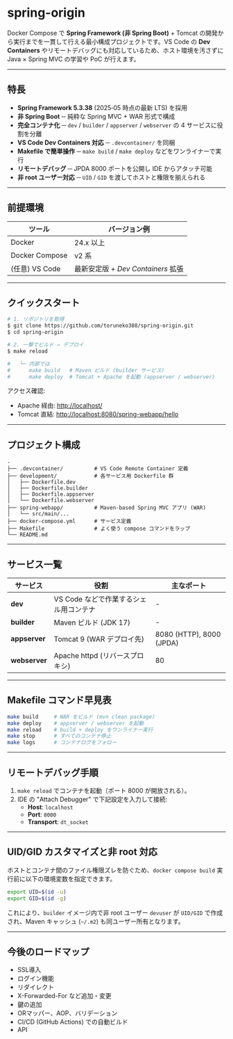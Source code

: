 # spring-origin

Docker Compose で **Spring Framework (非 Spring Boot)** + Tomcat の開発から実行までを一貫して行える最小構成プロジェクトです。VS Code の **Dev Containers** やリモートデバッグにも対応しているため、ホスト環境を汚さずに Java × Spring MVC の学習や PoC が行えます。

---

## 特長

- **Spring Framework 5.3.38** (2025‑05 時点の最新 LTS) を採用
- **非 Spring Boot** ─ 純粋な Spring MVC + WAR 形式で構成
- **完全コンテナ化** ─ `dev` / `builder` / `appserver` / `webserver` の 4 サービスに役割を分離
- **VS Code Dev Containers 対応** ─ `.devcontainer/` を同梱
- **Makefile で簡単操作** ─ `make build` / `make deploy` などをワンライナーで実行
- **リモートデバッグ** ─ JPDA 8000 ポートを公開し IDE からアタッチ可能
- **非 root ユーザー対応** ─ `UID` / `GID` を渡してホストと権限を揃えられる

---

## 前提環境

| ツール | バージョン例 |
| ------ | ------------ |
| Docker | 24.x 以上 |
| Docker Compose | v2 系 |
| (任意) VS Code | 最新安定版 + *Dev Containers* 拡張 |

---

## クイックスタート

```bash
# 1. リポジトリを取得
$ git clone https://github.com/toruneko388/spring-origin.git
$ cd spring-origin

# 2. 一撃でビルド → デプロイ
$ make reload

#   └─ 内部では
#      make build   # Maven ビルド (builder サービス)
#      make deploy  # Tomcat + Apache を起動 (appserver / webserver)
```

アクセス確認:

- Apache 経由: <http://localhost/>
- Tomcat 直結: <http://localhost:8080/spring-webapp/hello>

---

## プロジェクト構成

```
.
├── .devcontainer/          # VS Code Remote Container 定義
├── development/            # 各サービス用 Dockerfile 群
│   ├── Dockerfile.dev
│   ├── Dockerfile.builder
│   ├── Dockerfile.appserver
│   └── Dockerfile.webserver
├── spring-webapp/          # Maven-based Spring MVC アプリ (WAR)
│   └── src/main/...
├── docker-compose.yml      # サービス定義
├── Makefile                # よく使う compose コマンドをラップ
└── README.md
```

---

## サービス一覧

| サービス | 役割 | 主なポート |
| -------- | ---- | ---------- |
| **dev** | VS Code などで作業するシェル用コンテナ | - |
| **builder** | Maven ビルド (JDK 17) | - |
| **appserver** | Tomcat 9 (WAR デプロイ先) | 8080 (HTTP), 8000 (JPDA) |
| **webserver** | Apache httpd (リバースプロキシ) | 80 |

---

## Makefile コマンド早見表

```bash
make build     # WAR をビルド (mvn clean package)
make deploy    # appserver / webserver を起動
make reload    # build + deploy をワンライナー実行
make stop      # すべてのコンテナ停止
make logs      # コンテナログをフォロー
```

---

## リモートデバッグ手順

1. `make reload` でコンテナを起動（ポート 8000 が開放される）。
2. IDE の "Attach Debugger" で下記設定を入力して接続:
   - **Host**: `localhost`
   - **Port**: `8000`
   - **Transport**: `dt_socket`

---

## UID/GID カスタマイズと非 root 対応

ホストとコンテナ間のファイル権限ズレを防ぐため、`docker compose build` 実行前に以下の環境変数を指定できます。

```bash
export UID=$(id -u)
export GID=$(id -g)
```

これにより、`builder` イメージ内で非 root ユーザー `devuser` が `UID/GID` で作成され、Maven キャッシュ (`~/.m2`) も同ユーザー所有となります。

---

## 今後のロードマップ

- SSL導入
- ログイン機能
- リダイレクト
- X-Forwarded-For など追加・変更
- 鍵の追加
- ORマッパー、AOP、バリデーション
- CI/CD (GitHub Actions) での自動ビルド
- API
